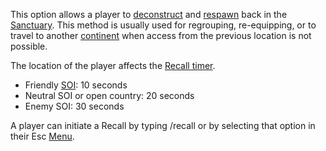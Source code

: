 This option allows a player to [deconstruct](Deconstruct.md) and
[respawn](Respawn.md) back in the [Sanctuary](../locations/Sanctuary.md). This
method is usually used for regrouping, re-equipping, or to travel to another
[continent](../locations/Continent.md) when access from the previous location is
not possible.

The location of the player affects the
[Recall timer](../ammunition/Recall_timer.md).

- Friendly [SOI](../locations/Sphere_of_Influence.md): 10 seconds
- Neutral SOI or open country: 20 seconds
- Enemy SOI: 30 seconds

A player can initiate a Recall by typing /recall or by selecting that option in
their Esc [Menu](../etc/Menu.md).


